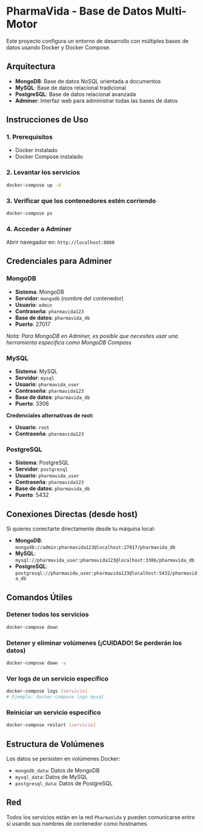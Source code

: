 # PharmaVida - Base de Datos Multi-Motor

Este proyecto configura un entorno de desarrollo con múltiples bases de datos usando Docker y Docker Compose.

## Arquitectura

- **MongoDB**: Base de datos NoSQL orientada a documentos
- **MySQL**: Base de datos relacional tradicional
- **PostgreSQL**: Base de datos relacional avanzada
- **Adminer**: Interfaz web para administrar todas las bases de datos

## Instrucciones de Uso

### 1. Prerequisitos
- Docker instalado
- Docker Compose instalado

### 2. Levantar los servicios
```bash
docker-compose up -d
```

### 3. Verificar que los contenedores estén corriendo
```bash
docker-compose ps
```

### 4. Acceder a Adminer
Abrir navegador en: `http://localhost:8080`

## Credenciales para Adminer

### MongoDB
- **Sistema**: MongoDB
- **Servidor**: `mongodb` (nombre del contenedor)
- **Usuario**: `admin`
- **Contraseña**: `pharmavida123`
- **Base de datos**: `pharmavida_db`
- **Puerto**: 27017

*Nota: Para MongoDB en Adminer, es posible que necesites usar una herramienta específica como MongoDB Compass*

### MySQL
- **Sistema**: MySQL
- **Servidor**: `mysql`
- **Usuario**: `pharmavida_user`
- **Contraseña**: `pharmavida123`
- **Base de datos**: `pharmavida_db`
- **Puerto**: 3306

**Credenciales alternativas de root:**
- **Usuario**: `root`
- **Contraseña**: `pharmavida123`

### PostgreSQL
- **Sistema**: PostgreSQL
- **Servidor**: `postgresql`
- **Usuario**: `pharmavida_user`
- **Contraseña**: `pharmavida123`
- **Base de datos**: `pharmavida_db`
- **Puerto**: 5432

## Conexiones Directas (desde host)

Si quieres conectarte directamente desde tu máquina local:

- **MongoDB**: `mongodb://admin:pharmavida123@localhost:27017/pharmavida_db`
- **MySQL**: `mysql://pharmavida_user:pharmavida123@localhost:3306/pharmavida_db`
- **PostgreSQL**: `postgresql://pharmavida_user:pharmavida123@localhost:5432/pharmavida_db`

## Comandos Útiles

### Detener todos los servicios
```bash
docker-compose down
```

### Detener y eliminar volúmenes (¡CUIDADO! Se perderán los datos)
```bash
docker-compose down -v
```

### Ver logs de un servicio específico
```bash
docker-compose logs [servicio]
# Ejemplo: docker-compose logs mysql
```

### Reiniciar un servicio específico
```bash
docker-compose restart [servicio]
```

## Estructura de Volúmenes

Los datos se persisten en volúmenes Docker:
- `mongodb_data`: Datos de MongoDB
- `mysql_data`: Datos de MySQL
- `postgresql_data`: Datos de PostgreSQL

## Red

Todos los servicios están en la red `PharmaVida` y pueden comunicarse entre sí usando sus nombres de contenedor como hostnames.